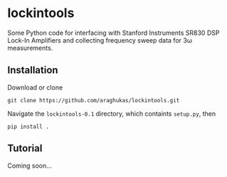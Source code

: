 # lockintools
Some Python code for interfacing with Stanford Instruments SR830 DSP Lock-In Amplifiers and collecting frequency sweep data for 3ω measurements.

## Installation
Download or clone

    git clone https://github.com/araghukas/lockintools.git
    
Navigate the `lockintools-0.1` directory, which containts `setup.py`, then

    pip install .
    
## Tutorial
Coming soon...
